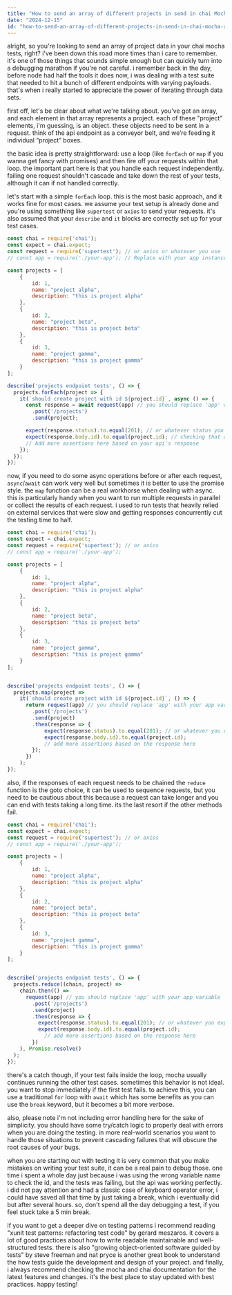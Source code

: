 ```yaml
---
title: "How to send an array of different projects in send in chai Mocha Automation framework?"
date: "2024-12-15"
id: "how-to-send-an-array-of-different-projects-in-send-in-chai-mocha-automation-framework"
---
```


alright, so you're looking to send an array of project data in your chai mocha tests, right? i've been down this road more times than i care to remember. it's one of those things that sounds simple enough but can quickly turn into a debugging marathon if you're not careful. i remember back in the day, before node had half the tools it does now, i was dealing with a test suite that needed to hit a bunch of different endpoints with varying payloads. that's when i really started to appreciate the power of iterating through data sets.

first off, let's be clear about what we're talking about. you've got an array, and each element in that array represents a project. each of these "project" elements, i'm guessing, is an object. these objects need to be sent in a request. think of the api endpoint as a conveyor belt, and we’re feeding it individual “project” boxes.

the basic idea is pretty straightforward: use a loop (like `forEach` or `map` if you wanna get fancy with promises) and then fire off your requests within that loop. the important part here is that you handle each request independently. failing one request shouldn't cascade and take down the rest of your tests, although it can if not handled correctly.

let's start with a simple `forEach` loop. this is the most basic approach, and it works fine for most cases. we assume your test setup is already done and you're using something like `supertest` or `axios` to send your requests. it's also assumed that your `describe` and `it` blocks are correctly set up for your test cases.

```javascript
const chai = require('chai');
const expect = chai.expect;
const request = require('supertest'); // or axios or whatever you use
// const app = require('./your-app'); // Replace with your app instance

const projects = [
    {
        id: 1,
        name: "project alpha",
        description: "this is project alpha"
    },
    {
        id: 2,
        name: "project beta",
        description: "this is project beta"
    },
    {
        id: 3,
        name: "project gamma",
        description: "this is project gamma"
    }
];

describe('projects endpoint tests', () => {
  projects.forEach(project => {
    it(`should create project with id ${project.id}`, async () => {
      const response = await request(app) // you should replace 'app' with your app variable
        .post('/projects')
        .send(project);

      expect(response.status).to.equal(201); // or whatever status you expect
      expect(response.body.id).to.equal(project.id); // checking that api returns the id
      // Add more assertions here based on your api's response
    });
  });
});
```

now, if you need to do some async operations before or after each request, `async`/`await` can work very well but sometimes it is better to use the promise style. the `map` function can be a real workhorse when dealing with async. this is particularly handy when you want to run multiple requests in parallel or collect the results of each request. i used to run tests that heavily relied on external services that were slow and getting responses concurrently cut the testing time to half.

```javascript
const chai = require('chai');
const expect = chai.expect;
const request = require('supertest'); // or axios
// const app = require('./your-app');

const projects = [
    {
        id: 1,
        name: "project alpha",
        description: "this is project alpha"
    },
    {
        id: 2,
        name: "project beta",
        description: "this is project beta"
    },
    {
        id: 3,
        name: "project gamma",
        description: "this is project gamma"
    }
];


describe('projects endpoint tests', () => {
  projects.map(project =>
    it(`should create project with id ${project.id}`, () => {
      return request(app) // you should replace 'app' with your app variable
        .post('/projects')
        .send(project)
        .then(response => {
            expect(response.status).to.equal(201); // or whatever you expect
            expect(response.body.id).to.equal(project.id);
            // add more assertions based on the response here
        });
      })
    );
});
```

also, if the responses of each request needs to be chained the `reduce` function is the goto choice, it can be used to sequence requests, but you need to be cautious about this because a request can take longer and you can end with tests taking a long time. its the last resort if the other methods fail.

```javascript
const chai = require('chai');
const expect = chai.expect;
const request = require('supertest'); // or axios
// const app = require('./your-app');

const projects = [
    {
        id: 1,
        name: "project alpha",
        description: "this is project alpha"
    },
    {
        id: 2,
        name: "project beta",
        description: "this is project beta"
    },
    {
        id: 3,
        name: "project gamma",
        description: "this is project gamma"
    }
];


describe('projects endpoint tests', () => {
  projects.reduce((chain, project) =>
    chain.then(() =>
      request(app) // you should replace 'app' with your app variable
        .post('/projects')
        .send(project)
        .then(response => {
          expect(response.status).to.equal(201); // or whatever you expect
          expect(response.body.id).to.equal(project.id);
            // add more assertions based on the response here
        })
    ), Promise.resolve()
  );
});
```

there's a catch though, if your test fails inside the loop, mocha usually continues running the other test cases. sometimes this behavior is not ideal. you want to stop immediately if the first test fails. to achieve this, you can use a traditional `for` loop with `await` which has some benefits as you can use the `break` keyword, but it becomes a bit more verbose.

also, please note i'm not including error handling here for the sake of simplicity. you should have some try/catch logic to properly deal with errors when you are doing the testing. in more real-world scenarios you want to handle those situations to prevent cascading failures that will obscure the root causes of your bugs.

when you are starting out with testing it is very common that you make mistakes on writing your test suite, it can be a real pain to debug those. one time i spent a whole day just because i was using the wrong variable name to check the id, and the tests was failing, but the api was working perfectly. i did not pay attention and had a classic case of keyboard operator error, i could have saved all that time by just taking a break, which i eventually did but after several hours. so, don't spend all the day debugging a test, if you feel stuck take a 5 min break.

if you want to get a deeper dive on testing patterns i recommend reading "xunit test patterns: refactoring test code" by gerard meszaros. it covers a lot of good practices about how to write readable maintainable and well-structured tests. there is also "growing object-oriented software guided by tests" by steve freeman and nat pryce is another great book to understand the how tests guide the development and design of your project. and finally, i always recommend checking the mocha and chai documentation for the latest features and changes. it's the best place to stay updated with best practices. happy testing!
